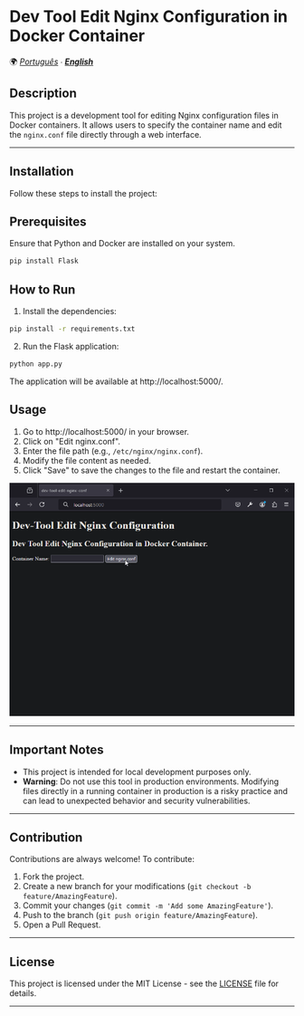 # Dev Tool Edit Nginx Configuration in Docker Container

🌍 *[Português](README.md) ∙ [**English**](README_en.md)*

## Description
This project is a development tool for editing Nginx configuration files in Docker containers. It allows users to specify the container name and edit the `nginx.conf` file directly through a web interface.

---

## Installation
Follow these steps to install the project:

## Prerequisites

Ensure that Python and Docker are installed on your system.

```bash
pip install Flask
```

## How to Run

1. Install the dependencies:

```bash
pip install -r requirements.txt
```

2. Run the Flask application:

```bash
python app.py
```

The application will be available at http://localhost:5000/.

## Usage

1. Go to http://localhost:5000/ in your browser.
2. Click on "Edit nginx.conf".
3. Enter the file path (e.g., `/etc/nginx/nginx.conf`).
4. Modify the file content as needed.
5. Click "Save" to save the changes to the file and restart the container.

![print](./resource/print.gif)

---

## Important Notes

- This project is intended for local development purposes only.
- **Warning**: Do not use this tool in production environments. Modifying files directly in a running container in production is a risky practice and can lead to unexpected behavior and security vulnerabilities.

---

## Contribution
Contributions are always welcome! To contribute:

1. Fork the project.
2. Create a new branch for your modifications (`git checkout -b feature/AmazingFeature`).
3. Commit your changes (`git commit -m 'Add some AmazingFeature'`).
4. Push to the branch (`git push origin feature/AmazingFeature`).
5. Open a Pull Request.

---

## License

This project is licensed under the MIT License - see the [LICENSE](LICENSE) file for details.

---